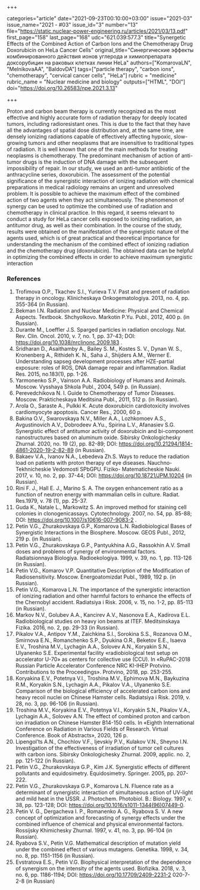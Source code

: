 +++

categories="article"
date="2021-09-23T00:10:00+03:00"
issue="2021-03"
issue_name="2021 - #03"
issue_id="3"
number="13"
file="https://static.nuclear-power-engineering.ru/articles/2021/03/13.pdf"
first_page="158"
last_page="168"
udc="621.039:577.3"
title="Synergetic Effects of the Combined Action of Carbon Ions and the Chemotherapy Drug Doxorubicin on HeLa Cancer Cells"
original_title="Синергические эффекты комбинированного действия ионов углерода и химиопрепарата доксорубицин на раковых клетках линии HeLa"
authors=["KomarovaLN", "MelnikovaAA", "BaldovDA"]
tags=["particle therapy", "carbon ions", "chemotherapy", "cervical cancer cells", "HeLa"]
rubric = "medicine"
rubric_name = "Nuclear medicine and biology"
outputs=["HTML", "DOI"]
doi="https://doi.org/10.26583/npe.2021.3.13"

+++

Proton and carbon beam therapy is currently recognized as the most effective and highly accurate form of radiation therapy for deeply located tumors, including radioresistant ones. This is due to the fact that they have all the advantages of spatial dose distribution and, at the same time, are densely ionizing radiations capable of effectively affecting hypoxic, slow-growing tumors and other neoplasms that are insensitive to traditional types of radiation. It is well known that one of the main methods for treating neoplasms is chemotherapy. The predominant mechanism of action of anti-tumor drugs is the induction of DNA damage with the subsequent impossibility of repair. In our study, we used an anti-tumor antibiotic of the anthracycline series, doxorubicin. The assessment of the potential significance of the synergistic interaction of ionizing radiation with chemical preparations in medical radiology remains an urgent and unresolved problem. It is possible to achieve the maximum effect of the combined action of two agents when they act simultaneously. The phenomenon of synergy can be used to optimize the combined use of radiation and chemotherapy in clinical practice. In this regard, it seems relevant to conduct a study for HeLa cancer cells exposed to ionizing radiation, an antitumor drug, as well as their combination. In the course of the study, results were obtained on the manifestation of the synergistic nature of the agents used, which is of great practical and theoretical importance for understanding the mechanism of the combined effect of ionizing radiation and the chemotherapy drug (doxorubicin). The obtained data can be helpful in optimizing the combined effects in order to achieve maximum synergistic interaction

### References

1. Trofimova O.P., Tkachev S.I., Yurieva T.V. Past and present of radiation therapy in oncology. Klinicheskaya Onkogematologiya. 2013, no. 4, pp. 355-364 (in Russian).
2. Bekman I.N. Radiation and Nuclear Medicine: Physical and Chemical Aspects. Textbook. Shchyolkovo. Markotin P.Yu. Publ., 2012, 400 p. (in Russian).
3. Durante M., Loeffler J.S. Sparged particles in radiation oncology. Nat. Rev. Clin. Oncol. 2010, v. 7, no. 1, pp. 37-43; DOI: https://doi.org/10.1038/nrclinonc.2009.183 .
4. Sridharan D., Asaithamby A., Bailey S. M., Kostes S. V., Dynan W. S., Kronenberg A., Rithideh K. N., Saha J., Shijders A.M., Werner E. Understanding sapseg development processes after HZE-partial exposure: roles of ROS, DNA damage repair and inflammation. Radiat Res. 2015, no.183(1), pp. 1-26.
5. Yarmonenko S.P., Vainson A.A. Radiobiology of Humans and Animals. Moscow. Vysshaya Shkola Publ., 2004, 549 p. (in Russian).
6. Perevedchikova N. I. Guide to Chemotherapy of Tumor Diseases. Moscow. Prakticheskaya Meditsina Publ., 2011, 512 p. (in Russian).
7. Arola O., Saraste A., Pulkki K. Acute doxorubicin cardiotoxicity involves cardiomyocyte apoptosis. Cancer Res., 2000, 60 p.
8. Bakina O.V., Swarovskaya N.V., Miller A.A., Lozhkomoev A.S., Avgustinovich A.V., Dobrodeev A.Yu., Spirina L.V., Afanasiev S.G. Synergistic effect of antitumor activity of doxorubicin and bi-component nanostructures based on aluminum oxide. Sibirsky Onkologichesky Zhurnal. 2020, no. 19 (2), pp. 82-89; DOI: https://doi.org/10.21294/1814-4861-2020-19-2-82-89 (in Russian).
9. Bakaev V.A., Ivanov N.A., Lebedeva Zh.S. Ways to reduce the radiation load on patients with proton therapy of eye diseases. Nauchno-Tekhnicheskie Vedomosti SPbGPU. Fiziko- Matematicheskie Nauki. 2017, v. 10, no. 2, pp. 37-44; DOI: https://doi.org/10.18721/JPM.10204 (in Russian).
10. Rini F. J., Hall E. J., Marino S. A. The oxygen enhancement ratio as a function of neutron energy with mammalian cells in culture. Radiat. Res.1979, v. 78 (1), pp. 25-37.
11. Guda K., Natale L., Markowitz S. An improved method for staining cell colonies in clonogenicassays. Cytotechnology. 2007, no. 54, pp. 85-88; DOI: https://doi.org/10.1007/s10616-007-9083-2 .
12. Petin V.G., Zhurakovskaya G.P., Komarova L.N. Radiobiological Bases of Synergistic Interactions in the Biosphere. Moscow. GEOS Publ., 2012, 219 p. (in Russian).
13. Petin V.G., Zhurakovskaya G.P., Pantyukhina A.G., Rassokhin A.V. Small doses and problems of synergy of environmental factors. Radiatsionnaya Biologiya. Radioekologiya. 1999, v. 39, no. 1, pp. 113-126 (in Russian).
14. Petin V.G., Komarov V.P. Quantitative Description of the Modification of Radiosensitivity. Moscow. Energoatomizdat Publ., 1989, 192 p. (in Russian).
15. Petin V.G., Komarova L.N. The importance of the synergistic interaction of ionizing radiation and other harmful factors to enhance the effects of the Chernobyl accident. Radiatsiya i Risk. 2006, v. 15, no. 1-2, pp. 85-113 (in Russian).
16. Markov N.V., Golubev A.A., Kancirev A.V., Nasonova E.A., Kadirova E.L. Radiobiological studies on heavy ion beams at ITEF. Meditsinskaya Fizika. 2016, no. 2, pp. 29-33 (in Russian).
17. Pikalov V.A., Antipov Y.M., Zaichkina S.I., Sorokina S.S., Rozanova O.M., Smirnova E.N., Romanchenko S.P., Dyukina O.R., Beketov E.E., Isaeva E.V., Troshina M.V., Lychagin A.A., Solovev A.N., Koryakin S.N., Ulyanenko S.E. Experimental facility «radiobiological test setup on accelerator U-70» as centers for collective use (CCU). In «RuPAC-2018 Russian Particle Accelerator Conference NRC KI-IHEP Protvino. Contributions to the Proceedings». Protvino, 2018, pp. 253-255.
18. Koryakina E.V., Potetnya V.I., Troshina M.V., Ephimova M.N., Baykuzina R.M., Koryakin S.N., Lychagin A.A., Pikalov V.A., Ulyanenko S.E. Comparison of the biological efficiency of accelerated carbon ions and heavy recoil nuclei on Chinese Hamster cells. Radiatsiya i Risk. 2019, v. 28, no. 3, pp. 96-106 (in Russian).
19. Troshina M.V., Koryakina E.V., Potetnya V.I., Koryakin S.N., Pikalov V.A., Lychagin A.A., Solovev A.N. The effect of combined proton and carbon ion irradiation on Chinese Hamster B14-150 cells. In «Eighth International Conference on Radiation in Various Fields of Research. Virtual Conference. Book of Abstracts», 2020, 126 p.
20. Lipengol’ts A.N., Chochlov V.F., Ijevskiy P.V., Kulakov V.N., Sheyno I.N. Investigation of the effectiveness of irradiation of tumor cell cultures with carbon ions. Sibirsky Onkologichesky Zhurnal. 2009, applic. no. 2, pp. 121-122 (in Russian).
21. Petin V.G., Zhurakovskaya G.P., Kim J.K. Synergistiс effeсts of different pollutants and equidosimetry. Equidosimetry. Springer. 2005, pp. 207-222.
22. Petin V.G., Zhurakovskaya G.P., Komarova L.N. Fluence rate as a determinant of synergistic interaction of simultaneous action of UV-light and mild heat in the USSR. J. Photoсhem. Photobiol. B.: Biology. 1997, v. 38, pp. 123-128; DOI: https://doi.org/10.1016/s1011-1344(96)07449-0.
23. Petin V. G., Dergacheva I. P., Romanenko A. G., Ryabova S. V. A new concept of optimization and forecasting of synergy effects under the combined influence of chemical and physical environmental factors. Rossijsky Khimichesky Zhurnal. 1997, v. 41, no. 3, pp. 96-104 (in Russian).
24. Ryabova S.V., Petin V.G. Mathematical description of mutation yield under the combined effect of various mutagens. Genetika. 1998, v. 34, no. 8, pp. 1151-1156 (in Russian).
25. Evstratova E.S., Petin V.G. Biophysical interpretation of the dependence of synergism on the intensity of the agents used. Biofizika. 2018, v. 3, no. 6, pp. 1186-1194; DOI: https://doi.org/10.17709/2409-2231-2 020-7-2-8 (in Russian)